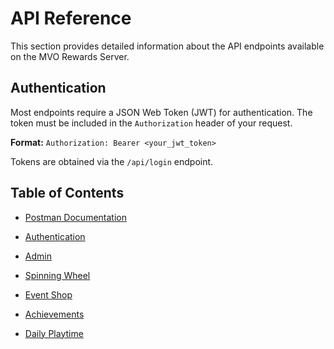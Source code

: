 # API Reference

This section provides detailed information about the API endpoints available on the MVO Rewards Server.

## Authentication

Most endpoints require a JSON Web Token (JWT) for authentication. The token must be included in the `Authorization` header of your request.

**Format:** `Authorization: Bearer <your_jwt_token>`

Tokens are obtained via the `/api/login` endpoint.

## Table of Contents

* [Postman Documentation](https://documenter.getpostman.com/view/40053537/2sB3HooypU#849aa71a-0d1f-449d-ac3e-47a512c33f11)

*   [Authentication](./api-reference/auth.md)
*   [Admin](./api-reference/admin.md)
*   [Spinning Wheel](./api-reference/wheel.md)
*   [Event Shop](./api-reference/shop.md)
*   [Achievements](./api-reference/achievements.md)
*   [Daily Playtime](./api-reference/daily-playtime.md)
